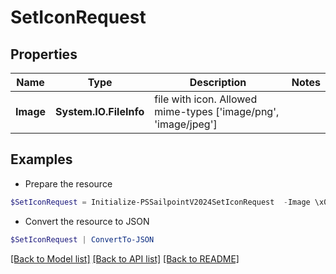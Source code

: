 # SetIconRequest
## Properties

Name | Type | Description | Notes
------------ | ------------- | ------------- | -------------
**Image** | **System.IO.FileInfo** | file with icon. Allowed mime-types [&#39;image/png&#39;, &#39;image/jpeg&#39;] | 

## Examples

- Prepare the resource
```powershell
$SetIconRequest = Initialize-PSSailpointV2024SetIconRequest  -Image \x00\x00\x00\x02
```

- Convert the resource to JSON
```powershell
$SetIconRequest | ConvertTo-JSON
```

[[Back to Model list]](../README.md#documentation-for-models) [[Back to API list]](../README.md#documentation-for-api-endpoints) [[Back to README]](../README.md)

